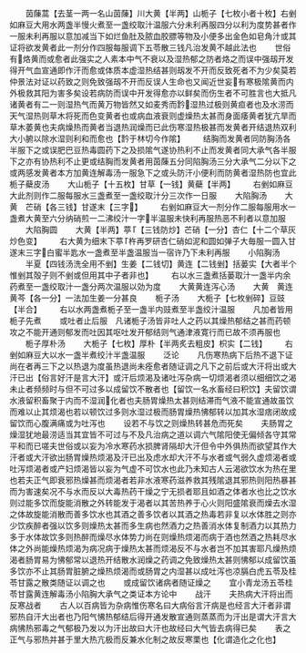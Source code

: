 <!-- { "loadSidebar": true } -->
　　茵蔯蒿【去茎一两一名山茵蔯】川大黄【半两】山栀子【七枚小者十枚】右剉如麻豆大用水两盏半慢火煮至一盏绞取汁温服六分未利再服四分以利为度势甚者作一服未利再服以意加减当下如烂鱼肚及脓血胶膘等物及小便多出金色如皂角汁或其证将欲发黄者此一剂分作四服每服调下五苓散三钱凡治发黄不越此法也
　　世俗有烙黄而或愈者此强实之人素本中气不衰以及湿热郁之防者烙之而误中强刼开发得开气血宣通即作汗而愈或体质本虚湿热结甚则刼发不开而反致死者不为少矣莫若仲景法对证以药致之则免致强刼不开而反误人生命也又闻近世妄有寒极隂黄而内外极救其阳为害多矣设若病防而误中开发得愈亦以鲜矣而伤生者不可胜言也大抵凡诸黄者有二一则湿热气而黄万物皆然又如麦秀而霒湿热过极则黄疸者也及水涝而天气湿热则草木将死而色变黄者也或病血液衰则虚燥热太甚而身面痿黄者犹亢旱而草木萎黄也夫病燥热而黄者当退热润燥而已此伤寒湿热极甚而发黄者开结退热双利大小腑以除水湿则利和而愈也【霒于林切今作隂】
　　结胸而发黄者同防胸汤各半服下之或误肥巴豆热毒圆药下之及损隂气遂协热利不止而发黄者同大承气各半服下之亦有协热利不止更或结胸而发黄者用茵蔯五分同陷胸汤三分大承气二分以下之或两感发黄者本方加黄连解毒汤一服急下之或头防汗小便利而防黄者湿热防也宜此栀子蘗皮汤
　　大山栀子【十五枚】甘草【一钱】黄蘗【半两】
　　右剉如麻豆大此剂则作二服每服水三盏煮至一盏绞取汁分三次作一日服
　　大陷胸汤
　　大黄　芒硝【各三钱】甘遂末【三字】
　　右剉如麻豆大一剂分作二服每服用水一盏煮大黄至六分纳硝煎一二沸绞汁一字半温服未快利再服热恶不利者以意加服
　　大陷胸圆
　　大黄【半两】葶【三钱防炒】芒硝【一分】杏仁【十二个草灰炒色变】
　　右大黄为细末下葶杵再罗研杏仁硝如泥和圆如弹子大毎服一圆入甘遂末三字白蜜半匙水一盏煮至半盏温服当一宿许乃下未利再服
　　小陷胸汤
　　半夏【四钱汤洗全用不剉】生姜【二钱切】黄连【二钱剉】括蒌实【大者半个惟剉其殻子则不剉或但用其中子者非也】
　　右以水三盏煮括蒌取汁一盏半内余药煮至一盏绞取汁一盏分两次温服以効为度
　　大黄黄连泻心汤
　　大黄　黄连　黄芩【各一分】一法加生姜一分甚良
　　栀子汤
　　大栀子【七枚剉碎】豆豉【半合】
　　右以水两盏煮栀子至一盏半内豉煮至半盏绞汁温服
　　凡加者皆用栀子先煮
　　或吐者止后服　凡诸栀子汤皆非吐人之药以其燥热郁结之甚而药顿攻之不能开通则郁发而吐因其呕吐发开郁结则气通津液寛行而已故不须再服也
　　栀子厚朴汤
　　大栀子【七枚】厚朴【半两炙去粗皮】枳实【二钱】
　　右剉如麻豆大以水一盏半煮绞汁半盏温服
　　泛论
　　凡伤寒热病下后热不退下证尚在者再三下之以热退为度虽热退尚未痊愈者随证调之凡下之前后或大汗将出或大汗已出【俗言好汗是言大汗】或汗后烦渴及诸吐泻杂病一切烦渴者须以细细饮之渴未止者频频时与但不可过多以成留饮不散者也【留饮一名水畜经曰积饮】夫留饮谓水液留积畜聚于内而不湿润化者也夫肠胃燥热太甚则结滞而气液不能宣通故虽饮而难以止其烦渴也若以顿饮过多则水湿过极而肠胃燥热怫郁转以加其水湿痞闭故成留饮而心腹满痛或为吐泻也
　　设若不与饮之则燥热转甚危而死矣
　　夫肠胃之燥湿犹地最涝适当其宜皆不可过与不及凡治病之道以调六气隂阳使无偏倾各守其常平和而已嗟夫世俗或以妄为冷水寒药水损脾肾隔却大汗但令中外俱热而欲望其作大汗者或大汗欲出肠胃燥热烦渴及汗已出及虑水却大汗不与水者或气弱久虚烦渴者或吐泻烦渴者或产妇烦渴皆以妄为气虚不可饮水也此乃未知古人云渴欲饮水为热在里也若夫正气即衰邪热燥甚而烦渴者若非水液寒药滋养救其残隂退其邪热则阳热暴甚而为害速矣况不与水而反以大毒热药干燥之宁无损者耶且如酒之体者水也比之饮水则过能多饮而旋能消散之外转能发于渴者以其苦热养于心火则阳盛隂衰而燥去水湿之体故旋能消散而善多饮水也其酒之善多饮者以其酒之热毒若非复以水体胜之则亦少饮疾醉者强以饮多则燥热太甚而多生病也然酒力之热善消水体复制酒力以其热力多于水体故饮多则热醉而燥尽水体势力尚在则燥热烦渴而病于酒也然酒之热耗尽水体之外尚能燥热烦渴为病况病于燥热太甚而烦渴反不与水者岂不加其害耶凡燥热烦渴者肠胃易为怫郁常以退热开结散水润燥之药调之免致燥热太甚则怫郁以成留饮虽多饮亦不止其肠胃脏腑之燥热烦渴而或肠胃之内湿甚以成吐泻也凉膈白虎五苓及桂苓甘露之散类随证以调之也
　　或成留饮诸病者随证燥之
　　宜小青龙汤五苓桂苓甘露黄连解毒汤小陷胸大承气之类证本方论中
　　战汗
　　夫热病大汗将出而反寒战者
　　古人以百病皆为杂病惟伤寒名曰大病俗言汗病是也经言大汗者非谓邪热自汗大出者也乃阳气怫热郁结后得开通发散宣通则蒸蒸而为汗出是谓大汗言大病怫热邪毒之气郁极乃发以为汗出故曰大汗也故经曰大气皆去病得已矣
　　表之正气与邪热并甚于里大热亢极而反兼水化制之故反寒栗也【化谓造化之化也】
